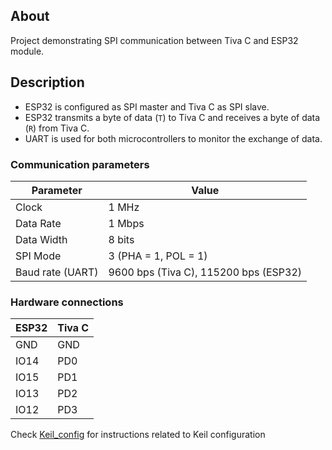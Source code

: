 ## About
Project demonstrating SPI communication between Tiva C and ESP32 module.

## Description
- ESP32 is configured as SPI master and Tiva C as SPI slave. 
- ESP32 transmits a byte of data (`T`) to Tiva C and receives a byte of data (`R`) from Tiva C. 
- UART is used for both microcontrollers to monitor the exchange of data.

### Communication parameters

| Parameter        | Value                |
|------------------|---------------------|
| Clock            | 1 MHz               |
| Data Rate        | 1 Mbps              |
| Data Width       | 8 bits              |
| SPI Mode         | 3 (PHA = 1, POL = 1)|
| Baud rate (UART) | 9600 bps (Tiva C), 115200 bps (ESP32)|

### Hardware connections

| ESP32 | Tiva C |
|-------|--------|
| GND   | GND    |
| IO14  | PD0    |
| IO15  | PD1    |
| IO13  | PD2    |
| IO12  | PD3    |

Check [Keil_config](TivaC/Keil_config.md) for instructions related to Keil configuration